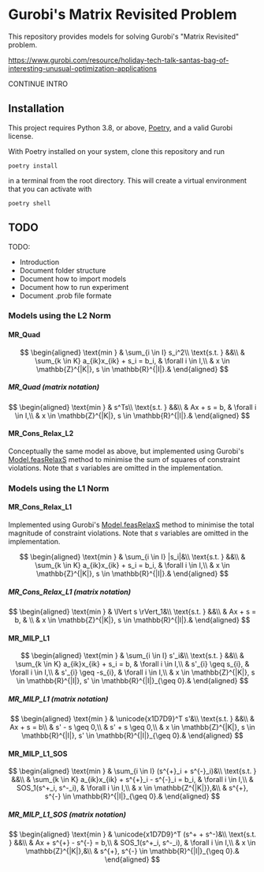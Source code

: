 # Gurobi's Matrix Revisited Problem

This repository provides models for solving Gurobi's "Matrix Revisited" problem.

https://www.gurobi.com/resource/holiday-tech-talk-santas-bag-of-interesting-unusual-optimization-applications

CONTINUE INTRO


## Installation

This project requires Python 3.8, or above, [Poetry](https://python-poetry.org/docs/#installation), and a valid Gurobi license.

With Poetry installed on your system, clone this repository and run

    poetry install

in a terminal from the root directory.  This will create a virtual environment that you can activate with 

    poetry shell


## TODO

TODO:
   - Introduction
   - Document folder structure
   - Document how to import models
   - Document how to run experiment
   - Document .prob file formate


### Models using the L2 Norm
#### MR_Quad

$$
\begin{aligned} 
\text{min } & \sum_{i \in I} s_i^2\\
\text{s.t. } &&\\
& \sum_{k \in K} a_{ik}x_{ik} + s_i = b_i, & \forall i \in I,\\
& x \in \mathbb{Z}^{|K|}, s \in \mathbb{R}^{|I|}.&
\end{aligned}
$$

##### MR_Quad (matrix notation)

$$
\begin{aligned} 
\text{min } & s^Ts\\
\text{s.t. } &&\\
& Ax + s = b, & \forall i \in I,\\
& x \in \mathbb{Z}^{|K|}, s \in \mathbb{R}^{|I|}.&
\end{aligned}
$$


#### MR_Cons_Relax_L2

Conceptually the same model as above, but implemented using Gurobi's [Model.feasRelaxS](https://www.gurobi.com/documentation/9.5/refman/py_model_feasrelaxs.html) method to minimise the sum of squares of constraint violations.  Note that $s$ variables are omitted in the implementation.


### Models using the L1 Norm

#### MR_Cons_Relax_L1

Implemented using Gurobi's [Model.feasRelaxS](https://www.gurobi.com/documentation/9.5/refman/py_model_feasrelaxs.html) method to minimise the total magnitude of constraint violations.  Note that $s$ variables are omitted in the implementation.

$$
\begin{aligned} 
\text{min } & \sum_{i \in I} |s_i|&\\
\text{s.t. } &&\\
& \sum_{k \in K} a_{ik}x_{ik} + s_i = b_i, & \forall i \in I,\\
& x \in \mathbb{Z}^{|K|}, s \in \mathbb{R}^{|I|}.&
\end{aligned}
$$

##### MR_Cons_Relax_L1 (matrix notation)
$$
\begin{aligned} 
\text{min } & \lVert s \rVert_1&\\
\text{s.t. } &&\\
& Ax + s = b, & \\
& x \in \mathbb{Z}^{|K|}, s \in \mathbb{R}^{|I|}.&
\end{aligned}
$$


#### MR_MILP_L1

$$
\begin{aligned} 
\text{min } & \sum_{i \in I} s'_i&\\
\text{s.t. } &&\\
& \sum_{k \in K} a_{ik}x_{ik} + s_i = b, & \forall i \in I,\\
& s'_{i} \geq s_{i}, & \forall i \in I,\\
& s'_{i} \geq -s_{i}, & \forall i \in I,\\
& x \in \mathbb{Z}^{|K|}, s \in \mathbb{R}^{|I|}, s' \in \mathbb{R}^{|I|}_{\geq 0}.&
\end{aligned}
$$

##### MR_MILP_L1 (matrix notation)

$$
\begin{aligned} 
\text{min } & \unicode{x1D7D9}^T s'&\\
\text{s.t. } &&\\
& Ax + s = b\\
& s' - s \geq 0,\\
& s' + s \geq 0,\\
& x \in \mathbb{Z}^{|K|}, s \in \mathbb{R}^{|I|}, s' \in \mathbb{R}^{|I|}_{\geq 0}.&
\end{aligned}
$$


#### MR_MILP_L1_SOS

$$
\begin{aligned} 
\text{min } & \sum_{i \in I} (s^{+}_i + s^{-}_i)&\\
\text{s.t. } &&\\
& \sum_{k \in K} a_{ik}x_{ik} + s^{+}_i - s^{-}_i = b_i, & \forall i \in I,\\
& SOS_1(s^+_i, s^-_i), & \forall i \in I,\\
& x \in \mathbb{Z^{|K|}},&\\
& s^{+}, s^{-} \in \mathbb{R}^{|I|}_{\geq 0}.&
\end{aligned}
$$

##### MR_MILP_L1_SOS (matrix notation)

$$
\begin{aligned} 
\text{min } & \unicode{x1D7D9}^T (s^+ + s^-)&\\
\text{s.t. } &&\\
& Ax + s^{+} - s^{-} = b,\\
& SOS_1(s^+_i, s^-_i), & \forall i \in I,\\
& x \in \mathbb{Z}^{|K|},&\\
& s^{+}, s^{-} \in \mathbb{R}^{|I|}_{\geq 0}.&
\end{aligned}
$$